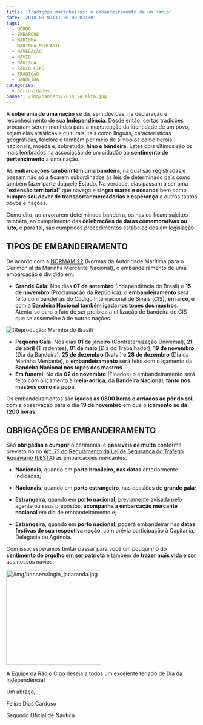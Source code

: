 ```yaml
---
title: 'Tradições marinheiras: o embandeiramento de um navio'
date: '2018-09-07T11:00:00-03:00'
tags:
  - BORDO
  - EMBARQUE
  - MARINHA
  - MARINHA-MERCANTE
  - NAVEGAÇÃO
  - NAVIO
  - NÁUTICA
  - RÁDIO-CIPÓ
  - TRADIÇÃO
  - BANDEIRA
categories:
  - Curiosidades
banner: /img/banners/2010_54_alta.jpg
---
```

A **soberania de uma nação** se dá, sem dúvidas, na declaração e reconhecimento de sua **Independência**. Desde então, certas tradições procuram serem mantidas para a manutenção da identidade de um povo, sejam elas artísticas e culturais, tais como línguas, características geográficas, folclore e também por meio de símbolos como heróis nacionais, moeda e, sobretudo, **hino e bandeira**. Estes dois últimos são os mais lembrados na associação de um cidadão ao **sentimento de pertencimento** a uma nação.

As **embarcações também têm uma bandeira**, na qual são registradas e passam não só a ficarem subordinados às leis de determinado país como também fazer parte daquele Estado. Na verdade, elas passam a ser uma “**extensão territorial**” que navega e **singra mares e oceanos** bem como **cumpre seu dever de transportar mercadorias e esperança** a outros tantos povos e nações.

Como dito, ao arvorarem determinada bandeira, os navios ficam sujeitos também, ao cumprimento das **celebrações de datas comemorativas ou luto**, e para tal, são cumpridos procedimentos estabelecidos em legislação.

## TIPOS DE EMBANDEIRAMENTO

De acordo com a [NORMAM 22](https://www.dpc.mar.mil.br/sites/default/files/normam22.pdf) (Normas da Autoridade Marítima para o Cerimonial da Marinha Mercante Nacional), o embandeiramento de uma embarcação é dividido em:

* **Grande Gala**: Nos dias **07 de setembro** (Independência do Brasil) e **15 de novembro** (Proclamação da República), o **embandeiramento** será feito com bandeiras do Código Internacional de Sinais (CIS), **em arco**, e com a **Bandeira Nacional também içada nos topes dos mastros**. Atenta-se para o fato de ser proibida a utilização de bandeira do CIS que se assemelhe à de outras nações.

![(Reprodução: Marinha do Brasil)](/img/banners/29090913_2127119400905166_847341315575670374.jpg)

* **Pequena Gala:** Nos dias **01 de janeiro** (Confraternização Universal), **21 de abril** (Tiradentes), **01 de maio** (Dia do Trabalhador), **19 de novembro** (Dia da Bandeira), **25 de dezembro** (Natal) e **28 de dezembro** (Dia da Marinha Mercante), o **embandeiramento** será feito com o içamento da **Bandeira Nacional nos topes dos mastros**.
* **Em funeral**: No dia **02 de novembro** (Finados) o embandeiramento será feito com o içamento à **meia-adriça**, da **Bandeira Nacional**, **tanto nos mastros como na popa**.

Os embandeiramentos são **içados às 0800 horas e arriados ao pôr do sol**, com a observação para o dia **19 de novembro** em que o **içamento se dá 1200 horas**.

## OBRIGAÇÕES DE EMBANDEIRAMENTO

São **obrigadas a cumprir** o cerimonial e **passíveis de multa** conforme previsto no no [Art. 7º do Regulamento da Lei de Segurança do Tráfego Aquaviário (LESTA)](http://www.planalto.gov.br/ccivil_03/decreto/d2596.htm) as embarcações mercantes:

* **Nacionais**, quando em **porto brasileiro**, **nas datas** anteriormente indicadas;



* **Nacionais**, quando em **porto estrangeiro**, nas ocasiões de **grande gala**;



* **Estrangeira**, quando em **porto nacional**, previamente avisada pelo agente ou seus prepostos, **acompanha a embarcação mercante nacional** em dia de embandeiramento e;



* **Estrangeira**, quando em **porto nacional**, poderá embandeirar nas **datas festivas de sua respectiva nação**, com prévia participação à Capitania, Delegacia ou Agência.

Com isso, esperamos tentar passar para você um pouquinho do **sentimento de orgulho em ser patriota** e também de **trazer mais vida e cor** aos nossos navios.

<img src="/img/banners/login_jacaranda.jpg" alt="/img/banners/login_jacaranda.jpg" style="width:250px;"/>

A Equipe da Rádio Cipó deseja a todos um excelente feriado de Dia da Independência!

Um abraço,

Felipe Dias Cardoso 

Segundo Oficial de Náutica
